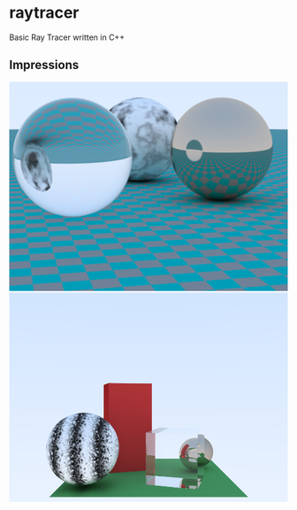 # raytracer
Basic Ray Tracer written in C++

## Impressions
![Screenshot](aeckert-hw5.png)
![Screenshot](rtr-homwork7-screenshot.png)
